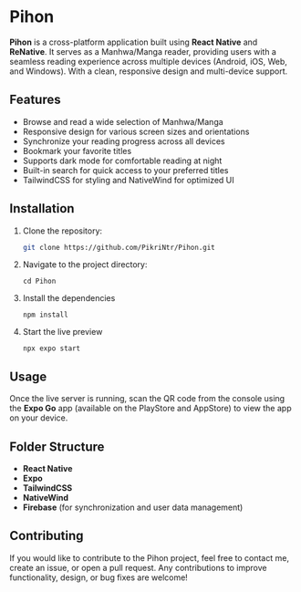 # Pihon

**Pihon** is a cross-platform application built using **React Native** and **ReNative**. It serves as a Manhwa/Manga reader, providing users with a seamless reading experience across multiple devices (Android, iOS, Web, and Windows). With a clean, responsive design and multi-device support.

## Features

- Browse and read a wide selection of Manhwa/Manga
- Responsive design for various screen sizes and orientations
- Synchronize your reading progress across all devices
- Bookmark your favorite titles
- Supports dark mode for comfortable reading at night
- Built-in search for quick access to your preferred titles
- TailwindCSS for styling and NativeWind for optimized UI

## Installation

1. Clone the repository:
   ```bash
   git clone https://github.com/PikriNtr/Pihon.git
   ```

2. Navigate to the project directory:
   ```
   cd Pihon
   ```

3. Install the dependencies
   ```
   npm install
   ```

4. Start the live preview
   ```
   npx expo start
   ```

## Usage

Once the live server is running, scan the QR code from the console using the **Expo Go** app (available on the PlayStore and AppStore) to view the app on your device.

## Folder Structure

- **React Native**
- **Expo**
- **TailwindCSS**
- **NativeWind**
- **Firebase** (for synchronization and user data management)

## Contributing

If you would like to contribute to the Pihon project, feel free to contact me, create an issue, or open a pull request. Any contributions to improve functionality, design, or bug fixes are welcome!



